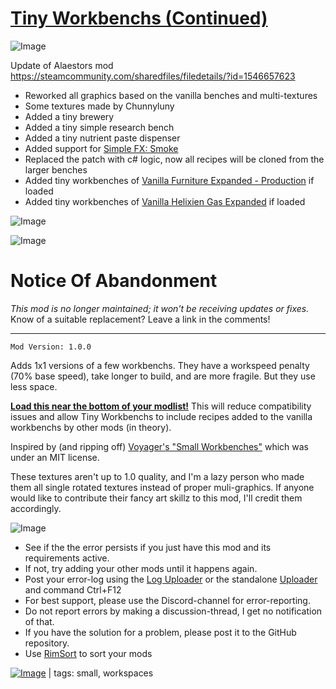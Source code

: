 # [Tiny Workbenchs (Continued)](https://steamcommunity.com/sharedfiles/filedetails/?id=2387981423)

![Image](https://i.imgur.com/buuPQel.png)

Update of Alaestors mod
https://steamcommunity.com/sharedfiles/filedetails/?id=1546657623

- Reworked all graphics based on the vanilla benches and multi-textures
- Some textures made by Chunnyluny
- Added a tiny brewery
- Added a tiny simple research bench
- Added a tiny nutrient paste dispenser
- Added support for [Simple FX: Smoke](https://steamcommunity.com/sharedfiles/filedetails/?id=2574489704)
- Replaced the patch with c# logic, now all recipes will be cloned from the larger benches
- Added tiny workbenches of [Vanilla Furniture Expanded - Production](https://steamcommunity.com/sharedfiles/filedetails/?id=1880253632) if loaded
- Added tiny workbenches of [Vanilla Helixien Gas Expanded](https://steamcommunity.com/sharedfiles/filedetails/?id=2877699803) if loaded

![Image](https://i.imgur.com/pufA0kM.png)
	
![Image](https://i.imgur.com/Z4GOv8H.png)

# Notice Of Abandonment

*This mod is no longer maintained; it won't be receiving updates or fixes.*
Know of a suitable replacement? Leave a link in the comments!




----
	Mod Version: 1.0.0

Adds 1x1 versions of a few workbenchs. They have a workspeed penalty (70% base speed), take longer to build, and are more fragile. But they use less space.

<ins>**Load this near the bottom of your modlist!**</ins> This will reduce compatibility issues and allow Tiny Workbenchs to include recipes added to the vanilla workbenchs by other mods (in theory).



Inspired by (and ripping off) [Voyager's "Small Workbenches"](https://steamcommunity.com/sharedfiles/filedetails/?id=1331181010andsearchtext=Small+Workbenches) which was under an MIT license.

These textures aren't up to 1.0 quality, and I'm a lazy person who made them all single rotated textures instead of proper muli-graphics. If anyone would like to contribute their fancy art skillz to this mod, I'll credit them accordingly.

![Image](https://i.imgur.com/PwoNOj4.png)



-  See if the the error persists if you just have this mod and its requirements active.
-  If not, try adding your other mods until it happens again.
-  Post your error-log using the [Log Uploader](https://steamcommunity.com/sharedfiles/filedetails/?id=2873415404) or the standalone [Uploader](https://steamcommunity.com/sharedfiles/filedetails/?id=2873415404) and command Ctrl+F12
-  For best support, please use the Discord-channel for error-reporting.
-  Do not report errors by making a discussion-thread, I get no notification of that.
-  If you have the solution for a problem, please post it to the GitHub repository.
-  Use [RimSort](https://github.com/RimSort/RimSort/releases/latest) to sort your mods

 

[![Image](https://img.shields.io/github/v/release/emipa606/TinyWorkbenchs?label=latest%20version&style=plastic&color=9f1111&labelColor=black)](https://steamcommunity.com/sharedfiles/filedetails/changelog/2387981423) | tags:  small,  workspaces
